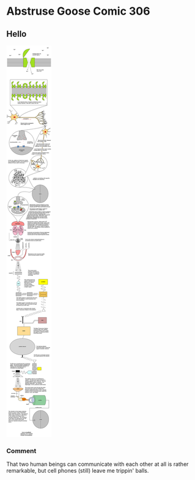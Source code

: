 # Abstruse Goose Comic 306
## Hello

![image](rube_goldberg.png)
### Comment
That two human beings can communicate with each other at all is rather remarkable, but cell phones (still) leave me trippin' balls.
